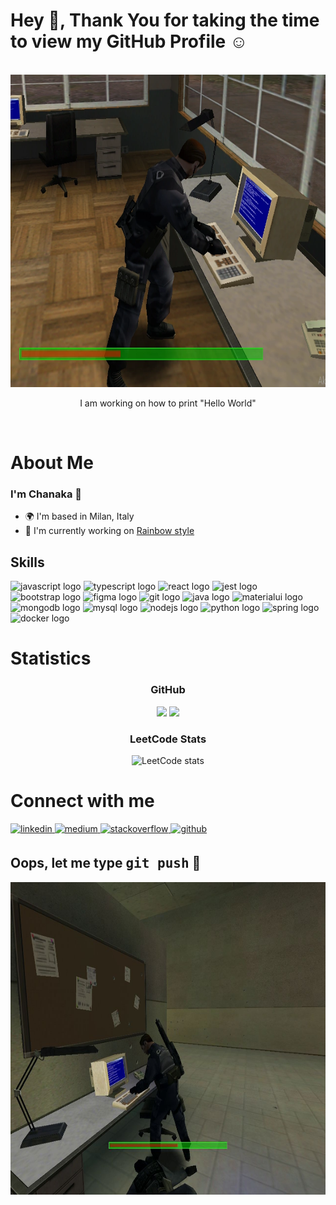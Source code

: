<h1 align="left"> 
	Hey 👋, Thank You for taking the time to view my GitHub Profile ☺️
</h1>

<br />

<div align="center">
	<img height="500" src="https://github.com/diyonfinesco/computer-hacking-IGI-1/blob/main/coding%20IGI1.jpg?raw=true"  />
	<br />
	<p>I am working on how to print "Hello World"</p>
</div>

<br />

<h1>About Me</h1>
<h3>I'm Chanaka 👨‍</h3>

* 🌍  I'm based in Milan, Italy
* 🚀  I'm currently working on [Rainbow style](http://rainbowstyle.co/)

<h2>Skills</h2>


<div align="left">
  <img src="https://cdn.jsdelivr.net/gh/devicons/devicon/icons/javascript/javascript-original.svg" height="40" width="52" alt="javascript logo"  />
  <img src="https://cdn.jsdelivr.net/gh/devicons/devicon/icons/typescript/typescript-original.svg" height="40" width="52" alt="typescript logo"  />
  <img src="https://cdn.jsdelivr.net/gh/devicons/devicon/icons/react/react-original.svg" height="40" width="52" alt="react logo"  />
  <img src="https://cdn.jsdelivr.net/gh/devicons/devicon/icons/jest/jest-plain.svg" height="40" width="52" alt="jest logo"  />
  <img src="https://cdn.jsdelivr.net/gh/devicons/devicon/icons/bootstrap/bootstrap-original.svg" height="40" width="52" alt="bootstrap logo"  />
  <img src="https://cdn.jsdelivr.net/gh/devicons/devicon/icons/figma/figma-original.svg" height="40" width="52" alt="figma logo"  />
  <img src="https://cdn.jsdelivr.net/gh/devicons/devicon/icons/git/git-original.svg" height="40" width="52" alt="git logo"  />
  <img src="https://cdn.jsdelivr.net/gh/devicons/devicon/icons/java/java-original.svg" height="40" width="52" alt="java logo"  />
  <img src="https://cdn.jsdelivr.net/gh/devicons/devicon/icons/materialui/materialui-original.svg" height="40" width="52" alt="materialui logo"  />
  <img src="https://cdn.jsdelivr.net/gh/devicons/devicon/icons/mongodb/mongodb-original.svg" height="40" width="52" alt="mongodb logo"  />
  <img src="https://cdn.jsdelivr.net/gh/devicons/devicon/icons/mysql/mysql-original.svg" height="40" width="52" alt="mysql logo"  />
  <img src="https://cdn.jsdelivr.net/gh/devicons/devicon/icons/nodejs/nodejs-original.svg" height="40" width="52" alt="nodejs logo"  />
  <img src="https://cdn.jsdelivr.net/gh/devicons/devicon/icons/python/python-original.svg" height="40" width="52" alt="python logo"  />
  <img src="https://cdn.jsdelivr.net/gh/devicons/devicon/icons/spring/spring-original.svg" height="40" width="52" alt="spring logo"  />
  <img src="https://cdn.jsdelivr.net/gh/devicons/devicon/icons/docker/docker-original.svg" height="40" width="52" alt="docker logo"  />
</div>

<h1 align="left">Statistics</h1>

<h3 align="center">GitHub</h3>

<div align="center">
 <img src="https://github-readme-stats.vercel.app/api?username=diyonfinesco&show_icons=true&count_private=true&theme=dark&hide_border=true" height="145" />  

<img src="https://github-readme-stats.vercel.app/api/top-langs/?username=diyonfinesco&hide_border=true&layout=compact&theme=dark" height="145" />  

### LeetCode Stats	
	
![LeetCode stats](https://leetcode-stats-six.vercel.app/?username=diyonfinesco&theme=dark)

</div>

<h1> Connect with me</h1>
<a href="https://linkedin.com/in/https://www.linkedin.com/in/chanaka-s/" target="_blank">
<img src=https://img.shields.io/badge/linkedin-%231E77B5.svg?&style=for-the-badge&logo=linkedin&logoColor=white alt=linkedin style="margin-bottom: 5px;" />
</a>
<a href="https://medium.com/https://medium.com/@diyonfinesco" target="_blank">
<img src=https://img.shields.io/badge/medium-%23292929.svg?&style=for-the-badge&logo=medium&logoColor=white alt=medium style="margin-bottom: 5px;" />
</a>
<a href="https://stackoverflow.com/users/https://stackoverflow.com/users/12899634/chanaka" target="_blank">
<img src=https://img.shields.io/badge/stackoverflow-%23F28032.svg?&style=for-the-badge&logo=stackoverflow&logoColor=white alt=stackoverflow style="margin-bottom: 5px;" />
</a>
<a href="https://github.com/https://github.com/diyonfinesco" target="_blank">
<img src=https://img.shields.io/badge/github-%2324292e.svg?&style=for-the-badge&logo=github&logoColor=white alt=github style="margin-bottom: 5px;" />
</a>  

<br />

<h2 align="left">Oops, let me type <tt>git push</tt> 🥹</h2>

<div align="center">
  <img height="500" src="https://github.com/diyonfinesco/computer-hacking-IGI-1/blob/main/game%20save.jpg"  />
</div>
